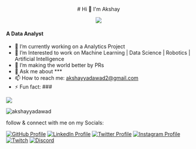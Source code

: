 <p align="center"> # Hi 👋 I'm Akshay </p>

<p align="center">
  <a href="https://github.com/akshayyadawad"><img src="https://readme-typing-svg.herokuapp.com?lines=Self+taught+Data+Analyst;Always+learning+new+things&center=true&width=380&height=45"></a>
</p>

<h4>A Data Analyst</h4>

- 🔭 I’m currently working on a Analytics Project
- 🌱 I’m Interested to work on Machine Learning | Data Science | Robotics | Artificial Intelligence
- 👯 I’m making the world better by PRs 
- 💬 Ask me about ***
- 📫 How to reach me: akshayyadawad2@gmail.com
- ⚡ Fun fact: ###

<a href="https://www.github.com/akshayyadawad" target="_blank" rel="noreferrer"><img
src="https://img.shields.io/github/followers/akshayyadawad?logo=github&style=for-the-badge&color=0891b2&labelColor=1c1917" /></a>
<p align="left"> <img src="https://komarev.com/ghpvc/?username=akshayyadawad&label=Profile%20views&color=0e75b6&style=flat" alt="akshayyadawad" /> </p>

follow & connect with me on my Socials:

[![GitHub Profile](https://img.shields.io/badge/GitHub-100000?style=for-the-badge&logo=github&logoColor=white)](https://www.github.com/akshayyadawad)
[![LinkedIn Profile](https://img.shields.io/badge/LinkedIn-0077B5?style=for-the-badge&logo=linkedin&logoColor=white)](https://www.linkedin.com/in/akshayyadawad)
[![Twitter Profile](https://img.shields.io/badge/Twitter-1DA1F2?style=for-the-badge&logo=twitter&logoColor=white)](https://twitter.com/)
[![Instagram Profile](https://img.shields.io/badge/Instagram-E4405F?style=for-the-badge&logo=instagram&logoColor=white)](https://instagram.com/)
[![Twitch](https://img.shields.io/badge/Twitch-9146FF?style=for-the-badge&logo=twitch&logoColor=white)](https://twitch.tv/)
[![Discord](https://img.shields.io/discord/814191682282717194.svg?label=Discord&logo=Discord&colorB=7289da&style=for-the-badge)](https://discord.com/)

<!--
<img src="https://raw.githubusercontent.com/AhsanAyaz/ahsanayaz/master/public/static/images/meta.png"/>

**akshayyadawad/akshayyadawad** is a ✨ _special_ ✨ repository because its `README.md` (this file) appears on your GitHub profile.

Here are some ideas to get you started:

- 🔭 I’m currently working on ...
- 🌱 I’m currently learning ...
- 👯 I’m looking to collaborate on ...
- 🤔 I’m looking for help with ...
- 💬 Ask me about ...
- 📫 How to reach me: ...
- 😄 Pronouns: ...
- ⚡ Fun fact: ...
-->
